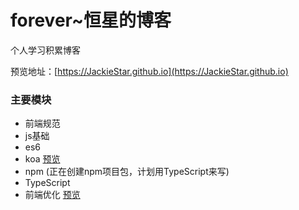 # forever~恒星的博客
个人学习积累博客

预览地址：[https://JackieStar.github.io](https://JackieStar.github.io)

### 主要模块
- 前端规范
- js基础
- es6
- koa [预览](https://github.com/JackieStar/hotboom)
- npm (正在创建npm项目包，计划用TypeScript来写)
- TypeScript 
- 前端优化 [预览](https://jackiestar.github.io/optimize/web.html)
